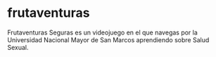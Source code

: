 # frutaventuras
Frutaventuras Seguras es un videojuego en el que navegas por la Universidad Nacional Mayor de San Marcos aprendiendo sobre Salud Sexual.
